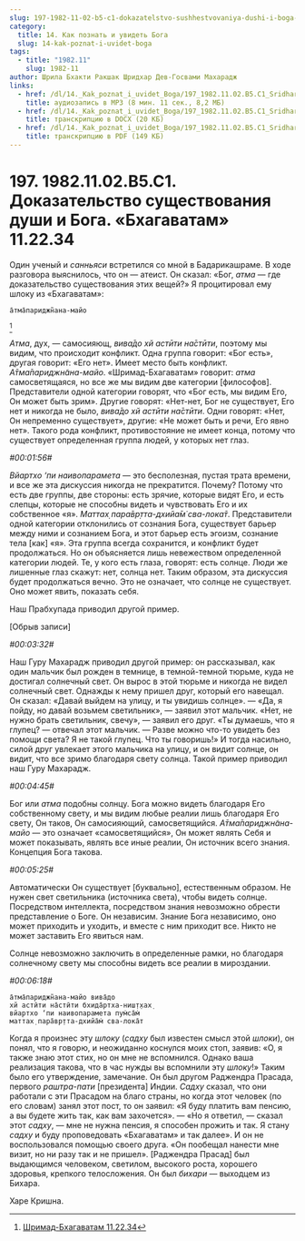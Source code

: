 ```yaml
---
slug: 197-1982-11-02-b5-c1-dokazatelstvo-sushhestvovaniya-dushi-i-boga-bhagavatam-11-22-34
category:
  title: 14. Как познать и увидеть Бога
  slug: 14-kak-poznat-i-uvidet-boga
tags:
  - title: "1982.11"
    slug: 1982-11
author: Шрила Бхакти Ракшак Шридхар Дев-Госвами Махарадж
links:
  - href: /dl/14._Kak_poznat_i_uvidet_Boga/197_1982.11.02.B5.C1_SridharMj_Dokazatelstvo_sushhestvovanija_dushi_i_Boga__Bhagavatam_11.22.34.mp3
    title: аудиозапись в MP3 (8 мин. 11 сек., 8,2 МБ)
  - href: /dl/14._Kak_poznat_i_uvidet_Boga/197_1982.11.02.B5.C1_SridharMj_Dokazatelstvo_sushhestvovanija_dushi_i_Boga__Bhagavatam_11.22.34.docx
    title: транскрипцию в DOCX (20 КБ)
  - href: /dl/14._Kak_poznat_i_uvidet_Boga/197_1982.11.02.B5.C1_SridharMj_Dokazatelstvo_sushhestvovanija_dushi_i_Boga__Bhagavatam_11.22.34.pdf
    title: транскрипцию в PDF (149 КБ)
---
```


# 197. 1982.11.02.B5.C1. Доказательство существования души и Бога. «Бхагаватам» 11.22.34

Один ученый и *санньяси* встретился со мной в Бадарикашраме. В ходе разговора выяснилось, что он — атеист. Он сказал: «Бог, *атма* — где доказательство существования этих вещей?» Я процитировал ему шлоку из «Бхагаватам»:

    а̄тма̄париджн̃ана-майо
[^_ftn1]

*Атма*, дух, — самосияющ, *вива̄до хй астӣти на̄стӣти*, поэтому мы видим, что происходит конфликт. Одна группа говорит: «Бог есть», другая говорит: «Его нет». Имеет место быть конфликт. *А̄тма̄париджн̃ана-майо*. «Шримад-Бхагаватам» говорит: *атма* самосветящаяся, но все же мы видим две категории [философов]. Представители одной категории говорят, что «Бог есть, мы видим Его, Он может быть зрим». Другие говорят: «Нет-нет, Бог не существует, Его нет и никогда не было, *вива̄до хй астӣти на̄стӣти*. Одни говорят: «Нет, Он непременно существует», другие: «Не может быть и речи, Его явно нет». Такого рода конфликт, противостояние не имеет конца, потому что существует определенная группа людей, у которых нет глаз.

*#00:01:56#*

*Вйартхо ‘пи наивопарамета* — это бесполезная, пустая трата времени, и все же эта дискуссия никогда не прекратится. Почему? Потому что есть две группы, две стороны: есть зрячие, которые видят Его, и есть слепцы, которые не способны видеть и чувствовать Его и их собственное «я». *Маттах̣ пара̄вр̣тта-дхийа̄м̇ сва-лока̄т*. Представители одной категории отклонились от сознания Бога, существует барьер между ними и сознанием Бога, и этот барьер есть эгоизм, сознание тела [как] «я». Эта группа всегда сохранится, и конфликт будет продолжаться. Но он объясняется лишь невежеством определенной категории людей. Те, у кого есть глаза, говорят: есть солнце. Люди же лишенные глаз скажут: нет, солнца нет. Таким образом, эта дискуссия будет продолжаться вечно. Это не означает, что солнце не существует. Оно может явить, показать себя.

Наш Прабхупада приводил другой пример.

[Обрыв записи]

*#00:03:32#*

Наш Гуру Махарадж приводил другой пример: он рассказывал, как один мальчик был рожден в темнице, в темной-темной тюрьме, куда не достигал солнечный свет. Он вырос в этой тюрьме и никогда не видел солнечный свет. Однажды к нему пришел друг, который его навещал. Он сказал: «Давай выйдем на улицу, и ты увидишь солнце». — «Да, я пойду, но давай возьмем светильник», — заявил этот мальчик. «Нет, не нужно брать светильник, свечу», — заявил его друг. «Ты думаешь, что я глупец? — отвечал этот мальчик. — Разве можно что-то увидеть без помощи света? Я не такой глупец. Что ты говоришь!» И тогда насильно, силой друг увлекает этого мальчика на улицу, и он видит солнце, он видит, что все зримо благодаря свету солнца. Такой пример приводил наш Гуру Махарадж.

*#00:04:45#*

Бог или *атма* подобны солнцу. Бога можно видеть благодаря Его собственному свету, и мы видим любые реалии лишь благодаря Его свету, Он таков, Он самосияющий, самосветящийся. *А̄тма̄париджн̃ана-майо* — это означает «самосветящийся», Он может являть Себя и может показывать, являть все иные реалии, Он источник всего знания. Концепция Бога такова.

*#00:05:25#*

Автоматически Он существует [буквально], естественным образом. Не нужен свет светильника (источника света), чтобы видеть солнце. Посредством интеллекта, посредством знания невозможно обрести представление о Боге. Он независим. Знание Бога независимо, оно может приходить и уходить, и вместе с ним приходит все. Никто не может заставить Его явиться нам.

Солнце невозможно заключить в определенные рамки, но благодаря солнечному свету мы способны видеть все реалии в мироздании.

*#00:06:18#*

    а̄тма̄париджн̃ана-майо вива̄до
    хй астӣти на̄стӣти бхида̄ртха-ниш̣т̣хах̣
    вйартхо ‘пи наивопарамета пум̇са̄м̇
    маттах̣ пара̄вр̣тта-дхийа̄м̇ сва-лока̄т

Когда я произнес эту *шлоку* (*садху* был известен смысл этой *шлоки*), он понял, что я говорю, и неожиданно коснулся моих стоп, заявив: «О, я также знаю этот стих, но он мне не вспомнился. Однако ваша реализация такова, что в час нужды вы вспомнили эту *шлоку*!» Таким было его утверждение, замечание. Он был другом Раджендра Прасада, первого *раштра-пати* [президента] Индии. *Садху* сказал, что они работали с эти Прасадом на благо страны, но когда этот человек (по его словам) занял этот пост, то он заявил: «Я буду платить вам пенсию, а вы будете жить так, как вам захочется». — «Но я ответил, — сказал этот *садху*, — мне не нужна пенсия, я способен прожить и так. Я стану *садху* и буду проповедовать «Бхагаватам» и так далее». И он не воспользовался помощью своего друга. «Он пообещал нанести мне визит, но ни разу так и не пришел». [Раджендра Прасад] был выдающимся человеком, светилом, высокого роста, хорошего здоровья, крепкого телосложения. Он был *бихари* — выходцем из Бихара.

Харе Кришна.



[^_ftn1]: [Шримад-Бхагаватам 11.22.34](../notes/shrimad-bhagavatam/shrimad-bhagavatam-11-22-34.md)

